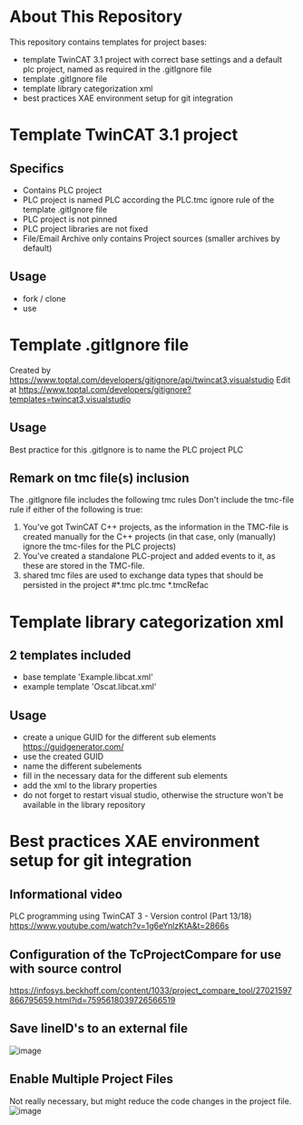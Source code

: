 # About This Repository
This repository contains templates for project bases:
* template TwinCAT 3.1 project with correct base settings and a default plc project, named as required in the .gitIgnore file
* template .gitIgnore file
* template library categorization xml 
* best practices XAE environment setup for git integration 


# Template TwinCAT 3.1 project

## Specifics
* Contains PLC project
* PLC project is named PLC according the PLC.tmc ignore rule of the template .gitIgnore file
* PLC project is not pinned
* PLC project libraries are not fixed
* File/Email Archive only contains Project sources (smaller archives by default)

## Usage
* fork / clone
* use


# Template .gitIgnore file
Created by https://www.toptal.com/developers/gitignore/api/twincat3,visualstudio
Edit at https://www.toptal.com/developers/gitignore?templates=twincat3,visualstudio

## Usage
Best practice for this .gitIgnore is to name the PLC project PLC

## Remark on tmc file(s) inclusion
The .gitIgnore file includes the following tmc rules
Don't include the tmc-file rule if either of the following is true:
   1. You've got TwinCAT C++ projects, as the information in the TMC-file is created manually for the C++ projects (in that case, only (manually) ignore the tmc-files for the PLC projects)
   2. You've created a standalone PLC-project and added events to it, as these are stored in the TMC-file.
   3. shared tmc files are used to exchange data types that should be persisted in the project
#*.tmc
plc.tmc
*.tmcRefac


# Template library categorization xml

## 2 templates included
* base template 'Example.libcat.xml'
* example template 'Oscat.libcat.xml'

## Usage
* create a unique GUID for the different sub elements https://guidgenerator.com/
* use the created GUID
* name the different subelements
* fill in the necessary data for the different sub elements
* add the xml to the library properties
* do not forget to restart visual studio, otherwise the structure won't be available in the library repository  

# Best practices XAE environment setup for git integration 

## Informational video
PLC programming using TwinCAT 3 - Version control (Part 13/18)
https://www.youtube.com/watch?v=1g6eYnlzKtA&t=2866s

## Configuration of the TcProjectCompare for use with source control
https://infosys.beckhoff.com/content/1033/project_compare_tool/27021597866795659.html?id=7595618039726566519

## Save lineID's to an external file
![image](https://user-images.githubusercontent.com/79637976/208898849-e357c23a-259c-4b2c-9cd3-44312935ca28.png)

## Enable Multiple Project Files
Not really necessary, but might reduce the code changes in the project file.
![image](https://user-images.githubusercontent.com/79637976/208901435-228b9c37-631c-4e32-8d50-ffea22ee1f0b.png)
